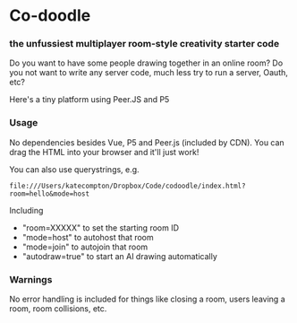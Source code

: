 # Co-doodle
### the unfussiest multiplayer room-style creativity starter code

Do you want to have some people drawing together in an online room?  Do you not want to write any server code, much less try to run a server, Oauth, etc?

Here's a tiny platform using Peer.JS and P5 

### Usage

No dependencies besides Vue, P5 and Peer.js (included by CDN). You can drag the HTML into your browser and it'll just work!  

You can also use querystrings, e.g. 

```file:///Users/katecompton/Dropbox/Code/codoodle/index.html?room=hello&mode=host```

Including 

* "room=XXXXX" to set the starting room ID
* "mode=host" to autohost that room
* "mode=join" to autojoin that room
* "autodraw=true" to start an AI drawing automatically

### Warnings

No error handling is included for things like closing a room, users leaving a room, room collisions, etc.

